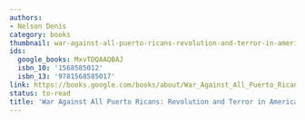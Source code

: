 ```yaml
---
authors:
- Nelson Denis
category: books
thumbnail: war-against-all-puerto-ricans-revolution-and-terror-in-america-s-colony-nelson-denis-cover.jpg
ids:
  google_books: MxvTDQAAQBAJ
  isbn_10: '1568585012'
  isbn_13: '9781568585017'
link: https://books.google.com/books/about/War_Against_All_Puerto_Ricans.html?hl=&id=MxvTDQAAQBAJ
status: to-read
title: 'War Against All Puerto Ricans: Revolution and Terror in AmericaÕs Colony'
---
```

